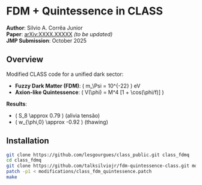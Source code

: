 # FDM + Quintessence in CLASS  
**Author**: Silvio A. Corrêa Junior  
**Paper**: [arXiv:XXXX.XXXXX](https://arxiv.org) *(to be updated)*  
**JMP Submission**: October 2025  

## Overview
Modified CLASS code for a unified dark sector:  
- **Fuzzy Dark Matter (FDM)**: \( m_\Psi = 10^{-22} \) eV  
- **Axion-like Quintessence**: \( V(\phi) = M^4 [1 + \cos(\phi/f)] \)  

**Results**:  
- \( S_8 \approx 0.79 \) (alivia tensão)  
- \( w_{\phi,0} \approx -0.92 \) (thawing)  

## Installation
```bash
git clone https://github.com/lesgourgues/class_public.git class_fdmq
cd class_fdmq
git clone https://github.com/talksilviojr/fdm-quintessence-class.git modifications
patch -p1 < modifications/class_fdm_quintessence.patch
make
